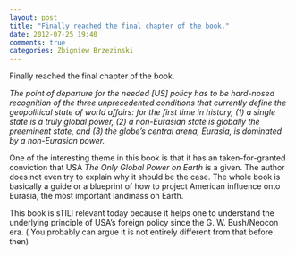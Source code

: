 ```yaml
---
layout: post
title: "Finally reached the final chapter of the book."
date: 2012-07-25 19:40
comments: true
categories: Zbigniew Brzezinski
---
```


Finally reached the final chapter of the book.


*The point of departure for the needed [US] policy has to be hard-nosed recognition of the three unprecedented conditions that currently define the geopolitical state of world affairs: for the first time in history, (1) a single state is a truly global power, (2) a non-Eurasian state is globally the preeminent state, and (3) the globe’s central arena, Eurasia, is dominated by a non-Eurasian power.*


One of the interesting theme in this book is that it has an taken-for-granted conviction that USA *The Only Global Power on Earth* is a given. The author does not even try to explain why it should be the case.  The whole book is basically a guide or a blueprint of how to project American influence onto Eurasia, the most important landmass on Earth.


This book is sTILl relevant today because it helps one to understand the underlying principle of USA’s foreign policy since the G. W. Bush/Neocon era. ( You probably can argue it is not entirely different from that before then)

